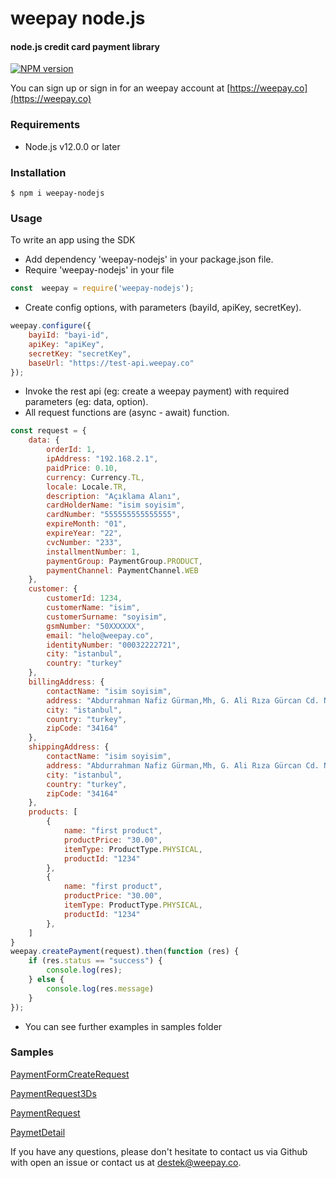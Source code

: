 # weepay node.js 
#### node.js credit card payment library

[![NPM version](https://img.shields.io/npm/v/weepay-nodejs.svg)](https://www.npmjs.com/package/weepay-nodejs)

You can sign up or sign in for an weepay account at [https://weepay.co](https://weepay.co)
### Requirements
- Node.js v12.0.0 or later

### Installation

`$ npm i weepay-nodejs`

### Usage
To write an app using the SDK
- Add dependency 'weepay-nodejs' in your package.json file. 
- Require 'weepay-nodejs' in your file

```javascript
const  weepay = require('weepay-nodejs');
```

- Create config options, with parameters (bayiId, apiKey, secretKey).

```javascript
weepay.configure({
    bayiId: "bayi-id",
    apiKey: "apiKey",
    secretKey: "secretKey",
    baseUrl: "https://test-api.weepay.co"
});

```

- Invoke the rest api (eg: create a weepay payment) with required parameters (eg: data, option).
- All request functions are (async - await) function.

```javascript
const request = {
    data: {
        orderId: 1,
        ipAddress: "192.168.2.1",
        paidPrice: 0.10,
        currency: Currency.TL,
        locale: Locale.TR,
        description: "Açıklama Alanı",
        cardHolderName: "isim soyisim",
        cardNumber: "555555555555555",
        expireMonth: "01",
        expireYear: "22",
        cvcNumber: "233",
        installmentNumber: 1,
        paymentGroup: PaymentGroup.PRODUCT,
        paymentChannel: PaymentChannel.WEB
    },
    customer: {
        customerId: 1234,
        customerName: "isim",
        customerSurname: "soyisim",
        gsmNumber: "50XXXXXX",
        email: "helo@weepay.co",
        identityNumber: "00032222721",
        city: "istanbul",
        country: "turkey"
    },
    billingAddress: {
        contactName: "isim soyisim",
        address: "Abdurrahman Nafiz Gürman,Mh, G. Ali Rıza Gürcan Cd. No:27",
        city: "istanbul",
        country: "turkey",
        zipCode: "34164"
    },
    shippingAddress: {
        contactName: "isim soyisim",
        address: "Abdurrahman Nafiz Gürman,Mh, G. Ali Rıza Gürcan Cd. No:27",
        city: "istanbul",
        country: "turkey",
        zipCode: "34164"
    },
    products: [
        {
            name: "first product",
            productPrice: "30.00",
            itemType: ProductType.PHYSICAL,
            productId: "1234"
        },
        {
            name: "first product",
            productPrice: "30.00",
            itemType: ProductType.PHYSICAL,
            productId: "1234"
        },
    ]
}
weepay.createPayment(request).then(function (res) {
    if (res.status == "success") {
        console.log(res);
    } else {
        console.log(res.message)
    }
});
```

- You can see further examples in samples folder

### Samples

[PaymentFormCreateRequest ](https://github.com/weepay/weepay-nodejs/blob/main/samples/CreatePayment/CreatePaymentForm.js)

[PaymentRequest3Ds](https://github.com/weepay/weepay-nodejs/blob/main/samples/CreatePayment/CreatePaymentThreeD.js)

[PaymentRequest](https://github.com/weepay/weepay-nodejs/blob/main/samples/CreatePayment/CreatePayment.js)

[PaymetDetail](https://github.com/weepay/weepay-nodejs/blob/main/samples/GetPayment/PaymentDetail.js)

If you have any questions, please don't hesitate to contact us via Github with open an issue or contact us at destek@weepay.co.
